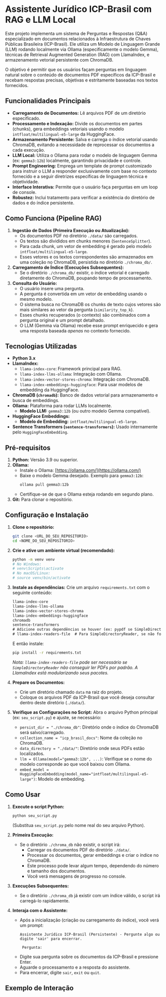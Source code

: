 # Assistente Jurídico ICP-Brasil com RAG e LLM Local

Este projeto implementa um sistema de Perguntas e Respostas (Q&A) especializado em documentos relacionados à Infraestrutura de Chaves Públicas Brasileira (ICP-Brasil). Ele utiliza um Modelo de Linguagem Grande (LLM) rodando localmente via Ollama (especificamente o modelo Gemma), técnicas de Retrieval Augmented Generation (RAG) com LlamaIndex, e armazenamento vetorial persistente com ChromaDB.

O objetivo é permitir que os usuários façam perguntas em linguagem natural sobre o conteúdo de documentos PDF específicos da ICP-Brasil e recebam respostas precisas, objetivas e estritamente baseadas nos textos fornecidos.

## Funcionalidades Principais

* **Carregamento de Documentos:** Lê arquivos PDF de um diretório especificado.
* **Processamento e Indexação:** Divide os documentos em partes (chunks), gera embeddings vetoriais usando o modelo `intfloat/multilingual-e5-large` da HuggingFace.
* **Armazenamento Persistente:** Salva e carrega o índice vetorial usando ChromaDB, evitando a necessidade de reprocessar os documentos a cada execução.
* **LLM Local:** Utiliza o Ollama para rodar o modelo de linguagem Gemma (ex: `gemma3:12b`) localmente, garantindo privacidade e controle.
* **Prompt Engineering:** Emprega um template de prompt customizado para instruir o LLM a responder exclusivamente com base no contexto fornecido e a seguir diretrizes específicas de linguagem técnica e objetividade.
* **Interface Interativa:** Permite que o usuário faça perguntas em um loop de console.
* **Robustez:** Inclui tratamento para verificar a existência do diretório de dados e do índice persistente.

## Como Funciona (Pipeline RAG)

1.  **Ingestão de Dados (Primeira Execução ou Atualização):**
    * Os documentos PDF no diretório `./data/` são carregados.
    * Os textos são divididos em chunks menores (`SentenceSplitter`).
    * Para cada chunk, um vetor de embedding é gerado pelo modelo `intfloat/multilingual-e5-large`.
    * Esses vetores e os textos correspondentes são armazenados em uma coleção no ChromaDB, persistida no diretório `./chroma_db/`.
2.  **Carregamento de Índice (Execuções Subsequentes):**
    * Se o diretório `./chroma_db/` existir, o índice vetorial é carregado diretamente do ChromaDB, poupando tempo de processamento.
3.  **Consulta do Usuário:**
    * O usuário insere uma pergunta.
    * A pergunta é convertida em um vetor de embedding usando o mesmo modelo.
    * O sistema busca no ChromaDB os chunks de texto cujos vetores são mais similares ao vetor da pergunta (`similarity_top_k`).
    * Esses chunks recuperados (o contexto) são combinados com a pergunta original e um prompt detalhado.
    * O LLM (Gemma via Ollama) recebe esse prompt enriquecido e gera uma resposta baseada *apenas* no contexto fornecido.

## Tecnologias Utilizadas

* **Python 3.x**
* **LlamaIndex:**
    * `llama-index-core`: Framework principal para RAG.
    * `llama-index-llms-ollama`: Integração com Ollama.
    * `llama-index-vector-stores-chroma`: Integração com ChromaDB.
    * `llama-index-embeddings-huggingface`: Para usar modelos de embedding da HuggingFace.
* **ChromaDB (`chromadb`):** Banco de dados vetorial para armazenamento e busca de embeddings.
* **Ollama:** Plataforma para rodar LLMs localmente.
    * **Modelo LLM:** `gemma3:12b` (ou outro modelo Gemma compatível).
* **HuggingFace Embeddings:**
    * **Modelo de Embedding:** `intfloat/multilingual-e5-large`.
* **Sentence Transformers (`sentence-transformers`):** Usado internamente pelo `HuggingFaceEmbedding`.

## Pré-requisitos

1.  **Python:** Versão 3.9 ou superior.
2.  **Ollama:**
    * Instale o Ollama: [https://ollama.com/](https://ollama.com/)
    * Baixe o modelo Gemma desejado. Exemplo para `gemma3:12b`:
        ```bash
        ollama pull gemma3:12b
        ```
    * Certifique-se de que o Ollama esteja rodando em segundo plano.
3.  **Git:** Para clonar o repositório.

## Configuração e Instalação

1.  **Clone o repositório:**
    ```bash
    git clone <URL_DO_SEU_REPOSITORIO>
    cd <NOME_DO_SEU_REPOSITORIO>
    ```

2.  **Crie e ative um ambiente virtual (recomendado):**
    ```bash
    python -m venv venv
    # No Windows:
    # venv\Scripts\activate
    # No macOS/Linux:
    # source venv/bin/activate
    ```

3.  **Instale as dependências:**
    Crie um arquivo `requirements.txt` com o seguinte conteúdo:
    ```txt
    llama-index-core
    llama-index-llms-ollama
    llama-index-vector-stores-chroma
    llama-index-embeddings-huggingface
    chromadb
    sentence-transformers
    # Adicione outras dependências se houver (ex: pypdf se SimpleDirectoryReader precisar para PDFs)
    # llama-index-readers-file  # Para SimpleDirectoryReader, se não for pego automaticamente
    ```
    E então instale:
    ```bash
    pip install -r requirements.txt
    ```
    *Nota: `llama-index-readers-file` pode ser necessário se `SimpleDirectoryReader` não conseguir ler PDFs por padrão. A LlamaIndex está modularizando seus pacotes.*

4.  **Prepare os Documentos:**
    * Crie um diretório chamado `data` na raiz do projeto.
    * Coloque os arquivos PDF da ICP-Brasil que você deseja consultar dentro deste diretório (`./data/`).

5.  **Verifique as Configurações no Script:**
    Abra o arquivo Python principal (ex: `seu_script.py`) e ajuste, se necessário:
    * `persist_dir = "./chroma_db"`: Diretório onde o índice do ChromaDB será salvo/carregado.
    * `collection_name = "icp_brasil_docs"`: Nome da coleção no ChromaDB.
    * `data_directory = "./data/"`: Diretório onde seus PDFs estão localizados.
    * `llm = Ollama(model="gemma3:12b", ...)`: Verifique se o nome do modelo corresponde ao que você baixou com Ollama.
    * `embed_model = HuggingFaceEmbedding(model_name="intfloat/multilingual-e5-large")`: Modelo de embedding.

## Como Usar

1.  **Execute o script Python:**
    ```bash
    python seu_script.py
    ```
    (Substitua `seu_script.py` pelo nome real do seu arquivo Python).

2.  **Primeira Execução:**
    * Se o diretório `./chroma_db` não existir, o script irá:
        * Carregar os documentos PDF do diretório `./data/`.
        * Processar os documentos, gerar embeddings e criar o índice no ChromaDB.
        * Este processo pode levar algum tempo, dependendo do número e tamanho dos documentos.
        * Você verá mensagens de progresso no console.

3.  **Execuções Subsequentes:**
    * Se o diretório `./chroma_db` já existir com um índice válido, o script irá carregá-lo rapidamente.

4.  **Interaja com o Assistente:**
    * Após a inicialização (criação ou carregamento do índice), você verá um prompt:
        ```
        Assistente Jurídico ICP-Brasil (Persistente) - Pergunte algo ou digite 'sair' para encerrar.

         Pergunta:
        ```
    * Digite sua pergunta sobre os documentos da ICP-Brasil e pressione Enter.
    * Aguarde o processamento e a resposta do assistente.
    * Para encerrar, digite `sair`, `exit` ou `quit`.

## Exemplo de Interação
